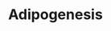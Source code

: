 ---
annotations:
- id: PW:0000650
  parent: signaling pathway
  type: Pathway Ontology
  value: signaling pathway pertinent to development
authors:
- M.Patti
- MaintBot
- MartijnVanIersel
- Mkutmon
citedin:
- link: PMC7811506
- link: PMC3650681
description: The different classess of factors involved in adipogenesis are shown.
  Adipogenesis is the process by which fat cells differentiate from predadipocytes
  to adipocytes (fat cells). Adipose tissue, composed of white and brown adipose tissue,
  is composed of adipocytes. This pathway is primarily studied to understand factors
  that contribute to obesity and diabetes. Transcriptional and hormonal regulators
  of adipocyte formation are indicated.
last-edited: 2016-07-15
organisms:
- Rattus norvegicus
redirect_from:
- /index.php/Pathway:WP155
- /instance/WP155
- /instance/WP155_rr87029
revision: r87029
schema-jsonld:
- '@context': https://schema.org/
  '@id': https://wikipathways.github.io/pathways/WP155.html
  '@type': Dataset
  creator:
    '@type': Organization
    name: WikiPathways
  description: The different classess of factors involved in adipogenesis are shown.
    Adipogenesis is the process by which fat cells differentiate from predadipocytes
    to adipocytes (fat cells). Adipose tissue, composed of white and brown adipose
    tissue, is composed of adipocytes. This pathway is primarily studied to understand
    factors that contribute to obesity and diabetes. Transcriptional and hormonal
    regulators of adipocyte formation are indicated.
  keywords:
  - Adfp
  - Adipoq
  - Agpat2
  - Agt
  - Ahr
  - Asip
  - Bmp1
  - Bmp2
  - Bmp3
  - Bmp4
  - Bscl2
  - CEBPD
  - Cdkn1a
  - Cebpa
  - Cebpb
  - Cfd
  - Cisd1
  - Cntfr
  - Creb1
  - Ctnnb1
  - Cugbp1
  - Cyp26a1
  - Cyp26b1
  - Ddit3
  - Dlk1
  - Dvl1
  - E2F4
  - E2f1
  - Ebf1
  - Egr2
  - Epas1
  - FOXC2
  - Fas
  - Foxo1
  - Frzb
  - Fzd1
  - GH1
  - GTF3A
  - Gadd45a
  - Gadd45b
  - Gata2
  - Gata3
  - Gata4
  - Gdf10
  - Hif1a
  - Hmga1
  - Hnf1a
  - IRS4
  - Id3
  - Igf1
  - Il6
  - Il6st
  - Ins2
  - Irs1
  - Irs2
  - Klf15
  - Klf5
  - Klf6
  - Klf7
  - Lep
  - Lif
  - Lifr
  - Lipe
  - Lmna
  - Lpin1
  - Lpin2
  - Lpin3
  - Lpl
  - MEF2A
  - MEF2B
  - Mbnl1
  - Mef2c
  - Mef2d
  - Mif
  - Mixl1
  - NCOR1
  - Nampt
  - Ncoa1
  - Ncoa2
  - Ncor2
  - Ndn
  - Nr1h3
  - Nr2f1
  - Nr3c1
  - Nrip1
  - Osm
  - Pck1
  - Pck2
  - Plin
  - Pnpla3
  - Ppara
  - Ppard
  - Pparg
  - Ppargc1a
  - Prlr
  - Ptgis
  - Rara
  - Rb1
  - Rbl1
  - Rbl2
  - Retn
  - Rora
  - Rxra
  - Rxrg
  - Scd1
  - Serpine1
  - Sfrp4
  - Slc2a4
  - Smad3
  - Socs1
  - Socs3
  - Sp1
  - Spock1
  - Srebf1
  - Stat1
  - Stat2
  - Stat3
  - Stat5a
  - Stat5b
  - Stat6
  - Tgfb1
  - Tnf
  - Trib3
  - Twist1
  - Ucp1
  - Wnt1
  - Wnt10b
  - Wnt5b
  - Wwtr1
  - Zmpste24
  license: CC0
  name: Adipogenesis
seo: CreativeWork
title: Adipogenesis
wpid: WP155
---